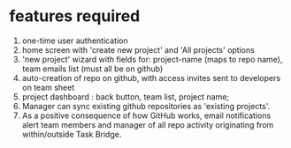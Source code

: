 # features required

1. one-time user authentication
2. home screen with 'create new project' and 'All projects' options
3. 'new project' wizard with fields for: project-name (maps to repo name), team emails list (must all be on github)
4. auto-creation of repo on github, with access invites sent to developers on team sheet
5. project dashboard : back button, team list, project name;
6. Manager can sync existing github repositories as 'existing projects'.
7. As a positive consequence of how GitHub works, email notifications alert team members and manager of all repo activity originating from within/outside Task Bridge.

